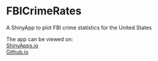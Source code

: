 # FBICrimeRates
A ShinyApp to plot FBI crime statistics for the United States

The app can be viewed on:  
[ShinyApps.io]("https://luaprebel.shinyapps.io/crimerate-ggplot/")  
[Github.io]("https://lauprebel.github.io/FBICrimeRates")
